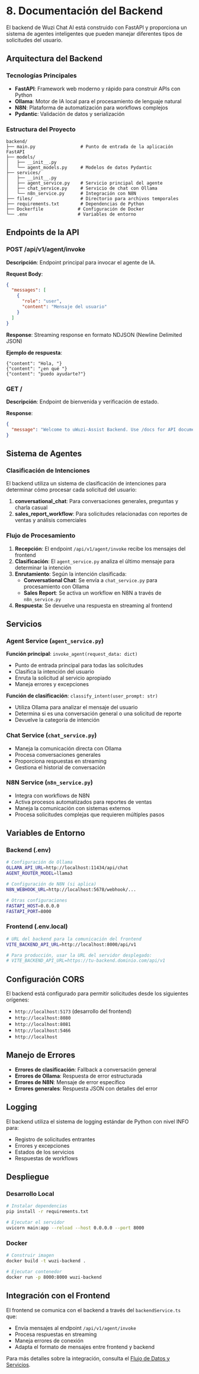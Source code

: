 # 8. Documentación del Backend

El backend de Wuzi Chat AI está construido con FastAPI y proporciona un sistema de agentes inteligentes que pueden manejar diferentes tipos de solicitudes del usuario.

## Arquitectura del Backend

### Tecnologías Principales

- **FastAPI**: Framework web moderno y rápido para construir APIs con Python
- **Ollama**: Motor de IA local para el procesamiento de lenguaje natural
- **N8N**: Plataforma de automatización para workflows complejos
- **Pydantic**: Validación de datos y serialización

### Estructura del Proyecto

```
backend/
├── main.py                 # Punto de entrada de la aplicación FastAPI
├── models/
│   ├── __init__.py
│   └── agent_models.py     # Modelos de datos Pydantic
├── services/
│   ├── __init__.py
│   ├── agent_service.py    # Servicio principal del agente
│   ├── chat_service.py     # Servicio de chat con Ollama
│   └── n8n_service.py      # Integración con N8N
├── files/                  # Directorio para archivos temporales
├── requirements.txt        # Dependencias de Python
├── Dockerfile             # Configuración de Docker
└── .env                   # Variables de entorno
```

## Endpoints de la API

### POST /api/v1/agent/invoke

**Descripción**: Endpoint principal para invocar el agente de IA.

**Request Body**:
```json
{
  "messages": [
    {
      "role": "user",
      "content": "Mensaje del usuario"
    }
  ]
}
```

**Response**: Streaming response en formato NDJSON (Newline Delimited JSON)

**Ejemplo de respuesta**:
```
{"content": "Hola, "}
{"content": "¿en qué "}
{"content": "puedo ayudarte?"}
```

### GET /

**Descripción**: Endpoint de bienvenida y verificación de estado.

**Response**:
```json
{
  "message": "Welcome to uWuzi-Assist Backend. Use /docs for API documentation."
}
```

## Sistema de Agentes

### Clasificación de Intenciones

El backend utiliza un sistema de clasificación de intenciones para determinar cómo procesar cada solicitud del usuario:

1. **conversational_chat**: Para conversaciones generales, preguntas y charla casual
2. **sales_report_workflow**: Para solicitudes relacionadas con reportes de ventas y análisis comerciales

### Flujo de Procesamiento

1. **Recepción**: El endpoint `/api/v1/agent/invoke` recibe los mensajes del frontend
2. **Clasificación**: El `agent_service.py` analiza el último mensaje para determinar la intención
3. **Enrutamiento**: Según la intención clasificada:
   - **Conversational Chat**: Se envía a `chat_service.py` para procesamiento con Ollama
   - **Sales Report**: Se activa un workflow en N8N a través de `n8n_service.py`
4. **Respuesta**: Se devuelve una respuesta en streaming al frontend

## Servicios

### Agent Service (`agent_service.py`)

**Función principal**: `invoke_agent(request_data: dict)`
- Punto de entrada principal para todas las solicitudes
- Clasifica la intención del usuario
- Enruta la solicitud al servicio apropiado
- Maneja errores y excepciones

**Función de clasificación**: `classify_intent(user_prompt: str)`
- Utiliza Ollama para analizar el mensaje del usuario
- Determina si es una conversación general o una solicitud de reporte
- Devuelve la categoría de intención

### Chat Service (`chat_service.py`)

- Maneja la comunicación directa con Ollama
- Procesa conversaciones generales
- Proporciona respuestas en streaming
- Gestiona el historial de conversación

### N8N Service (`n8n_service.py`)

- Integra con workflows de N8N
- Activa procesos automatizados para reportes de ventas
- Maneja la comunicación con sistemas externos
- Procesa solicitudes complejas que requieren múltiples pasos

## Variables de Entorno

### Backend (.env)

```bash
# Configuración de Ollama
OLLAMA_API_URL=http://localhost:11434/api/chat
AGENT_ROUTER_MODEL=llama3

# Configuración de N8N (si aplica)
N8N_WEBHOOK_URL=http://localhost:5678/webhook/...

# Otras configuraciones
FASTAPI_HOST=0.0.0.0
FASTAPI_PORT=8000
```

### Frontend (.env.local)

```bash
# URL del backend para la comunicación del frontend
VITE_BACKEND_API_URL=http://localhost:8000/api/v1

# Para producción, usar la URL del servidor desplegado:
# VITE_BACKEND_API_URL=https://tu-backend.dominio.com/api/v1
```

## Configuración CORS

El backend está configurado para permitir solicitudes desde los siguientes orígenes:
- `http://localhost:5173` (desarrollo del frontend)
- `http://localhost:8080`
- `http://localhost:8081`
- `http://localhost:5466`
- `http://localhost`

## Manejo de Errores

- **Errores de clasificación**: Fallback a conversación general
- **Errores de Ollama**: Respuesta de error estructurada
- **Errores de N8N**: Mensaje de error específico
- **Errores generales**: Respuesta JSON con detalles del error

## Logging

El backend utiliza el sistema de logging estándar de Python con nivel INFO para:
- Registro de solicitudes entrantes
- Errores y excepciones
- Estados de los servicios
- Respuestas de workflows

## Despliegue

### Desarrollo Local

```bash
# Instalar dependencias
pip install -r requirements.txt

# Ejecutar el servidor
uvicorn main:app --reload --host 0.0.0.0 --port 8000
```

### Docker

```bash
# Construir imagen
docker build -t wuzi-backend .

# Ejecutar contenedor
docker run -p 8000:8000 wuzi-backend
```

## Integración con el Frontend

El frontend se comunica con el backend a través del `backendService.ts` que:
- Envía mensajes al endpoint `/api/v1/agent/invoke`
- Procesa respuestas en streaming
- Maneja errores de conexión
- Adapta el formato de mensajes entre frontend y backend

Para más detalles sobre la integración, consulta el [Flujo de Datos y Servicios](./05-Flujo-de-Datos-y-Servicios.md).